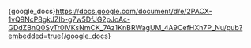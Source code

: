 {google_docs}https://docs.google.com/document/d/e/2PACX-1vQ9NcP8gkJZIb-g7w5DfJG2pJoAc-GDdZBnQ0SyTr0lVKsNmCK_7Az1KnBRWagUM_4A9CefHXh7P_Nu/pub?embedded=true{/google_docs}
